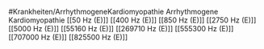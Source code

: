 #Krankheiten/ArrhythmogeneKardiomyopathie
Arrhythmogene Kardiomyopathie
[[50 Hz (E)]]
[[400 Hz (E)]]
[[850 Hz (E)]]
[[2750 Hz (E)]]
[[5000 Hz (E)]]
[[55160 Hz (E)]]
[[269710 Hz (E)]]
[[555300 Hz (E)]]
[[707000 Hz (E)]]
[[825500 Hz (E)]]